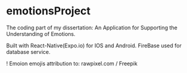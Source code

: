 # emotionsProject

The coding part of my dissertation: An Application for Supporting the Understanding of Emotions.

Built with React-Native(Expo.io) for IOS and Android. FireBase used for database service.


! Emoion emojis attribution to: rawpixel.com / Freepik
